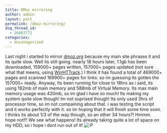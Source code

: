 ```yaml
---
title: DMoz mirroring
author: admin
layout: post
permalink: /dmoz-mirroring/
dsq_thread_id:
  - 26003772
categories:
  - Uncategorized
---
```

Last night i started to mirror [dmoz.org][1] because my main site phrases it and its quite slow. Well its still going. nearly 18 hours later, 1.1gb has been downloaded, 159000+ pages written, 157000+ pages updated (not sure what that meens, using [WinHTTrack][2].) I think it has found a total of 469000+ pages and scanned 169900+ pages for links. so im guessing its gotten the 157000+ ready. Anyway, Its been running for close to 18hrs as i said, its using 192mb of main memory and 588mb of Virtual Memory. Its max main memory usage was 420mb, so im glad i have so much! Its making my system quite slow though! Im not suprised though! Its only used 3hrs of processor time, so im not compaining about that. i was testing the script and it works perfectly with it. so im hoping that it will finish some time soon. I thinks its about 1/3 of the way though, so an other 34 hours?! Hmmm. hope not!!! We see what happens! Its already taking quite a lot of space on my HDD, so i hope i dont run out of it! <img src="http://blog.lotas-smartman.net/wp-includes/images/smilies/icon_razz.gif" alt=":P" class="wp-smiley" />

 [1]: http://www.dmoz.org
 [2]: http://www.httrack.com